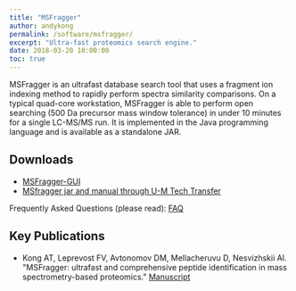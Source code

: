 ```yaml
---
title: "MSFragger"
author: andykong
permalink: /software/msfragger/
excerpt: "Ultra-fast proteomics search engine."
date: 2018-03-20 10:00:00
toc: true
---
```

MSFragger is an ultrafast database search tool that uses a fragment ion indexing
method to rapidly perform spectra similarity comparisons. On a typical quad-core
workstation, MSFragger is able to perform open searching (500 Da precursor mass
window tolerance) in under 10 minutes for a single LC-MS/MS run. It is
implemented in the Java programming language and is available as a standalone
JAR.

## Downloads

- [MSFragger-GUI](https://github.com/chhh/MSFragger-GUI)
- [MSfragger jar and manual through U-M Tech Transfer](http://inventions.umich.edu/technologies/7143_msfrager-ultrafast-and-comprehensive-identification-of-peptides-from-tandem-mass-spectra)

Frequently Asked Questions (please read): [FAQ](http://nesvilab.org/msfragger.html)

## Key Publications

- Kong AT, Leprevost FV, Avtonomov DM, Mellacheruvu D, Nesvizhskii AI.
  "MSFragger: ultrafast and comprehensive peptide identification in mass
  spectrometry-based proteomics."
  [Manuscript](http://www.nature.com/nmeth/journal/vaop/ncurrent/full/nmeth.4256.html)
